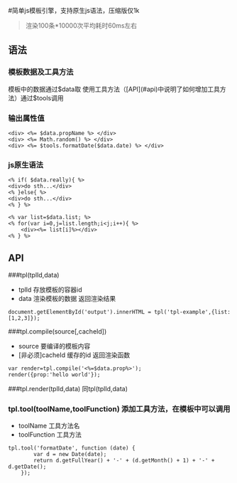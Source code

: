 #简单js模板引擎，支持原生js语法，压缩版仅1k 
>渲染100条*10000次平均耗时60ms左右

## 语法
### 模板数据及工具方法
模板中的数据通过$data取
使用工具方法（[API](#api)中说明了如何增加工具方法）通过$tools调用

### 输出属性值
```
<div> <%= $data.propName %> </div>
<div> <%= Math.random() %> </div>
<div> <%= $tools.formatDate($data.date) %> </div>
```

### js原生语法
```
<% if( $data.really){ %>
<div>do sth...</div>
<% }else{ %>
<div>do sth...</div>
<% } %>
```
```
<% var list=$data.list; %>
<% for(var i=0,j=list.length;i<j;i++){ %>
    <div><%= list[i]%></div>
<% } %>
```

## API

###tpl(tplId,data)
- tplId  存放模板的容器id
- data   渲染模板的数据
返回渲染结果

```
document.getElementById('output').innerHTML = tpl('tpl-example',{list:[1,2,3]});
```

###tpl.compile(source[,cacheId])
- source 要编译的模板内容
- [非必须]cacheId 缓存的id
返回渲染函数

```
var render=tpl.compile('<%=$data.prop%>');
render({prop:'hello world'});
```

###tpl.render(tplId,data)
同tpl(tplId,data)

### tpl.tool(toolName,toolFunction) 添加工具方法，在模板中可以调用
- toolName 工具方法名
- toolFunction 工具方法

```
tpl.tool('formatDate', function (date) {
        var d = new Date(date);
        return d.getFullYear() + '-' + (d.getMonth() + 1) + '-' + d.getDate();
    });
```